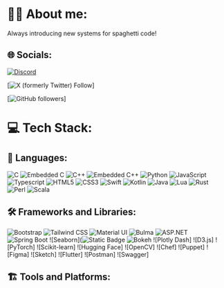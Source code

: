 # 🙋‍♂️ About me:
Always introducing new systems for spaghetti code!

## 🌐 Socials:
[![Discord](https://img.shields.io/badge/Discord-%237289DA.svg?logo=discord&logoColor=white)](http://www.discordapp.com/users/473622504586477589)

[![X (formerly Twitter) Follow](https://img.shields.io/twitter/follow/NotConner207)]

[![GitHub followers](https://img.shields.io/github/followers/ConnerAdamsMaine)]

# 💻 Tech Stack:
## 📜 Languages:
![C](https://img.shields.io/badge/C-blue?style=for-the-badge&logo=C)
![Embedded C](https://img.shields.io/badge/C-blue?style=for-the-badge&label=Embedded&labelColor=orange)
![C++](https://img.shields.io/badge/-C++-blue?style=for-the-badge&logo=cplusplus)
![Embedded C++](https://img.shields.io/badge/C%2B%2B-grey?style=for-the-badge&label=Embedded&labelColor=orange)
![Python](https://img.shields.io/badge/Python-green?style=for-the-badge&logo=Python)
![JavaScript](https://img.shields.io/badge/javascript-%23323330.svg?style=for-the-badge&logo=javascript&logoColor=%23F7DF1E)
![Typescript](https://img.shields.io/badge/TypeScript-007ACC?style=for-the-badge&logo=typescript&logoColor=white)
![HTML5](https://img.shields.io/badge/html5-%23E34F26.svg?style=for-the-badge&logo=html5&logoColor=white)
![CSS3](https://img.shields.io/badge/css3-%231572B6.svg?style=for-the-badge&logo=css3&logoColor=white)
![Swift](https://img.shields.io/badge/-Swift-F05138?style=for-the-badge&logo=swift&logoColor=white)
![Kotlin](https://img.shields.io/badge/Kotlin-7F52FF?style=for-the-badge&logo=Kotlin&logoColor=white)
![Java](https://img.shields.io/badge/Java-ED8B00?style=for-the-badge&logo=openjdk&logoColor=white)
![Lua](https://img.shields.io/badge/lua-%232C2D72.svg?style=for-the-badge&logo=lua&logoColor=white)
![Rust](https://img.shields.io/badge/Rust-grey?style=for-the-badge&logo=rust)
![Perl](https://img.shields.io/badge/Perl-%2339457E?style=for-the-badge&logo=perl)
![Scala](https://img.shields.io/badge/Scala-%23DC322F?style=for-the-badge&logo=scala)

## 🛠️ Frameworks and Libraries:
![Bootstrap](https://img.shields.io/badge/Bootstrap-%237952B3?style=for-the-badge&logo=Bootstrap)
![Tailwind CSS](https://img.shields.io/badge/Tailwind-css-%2306B6D4?style=for-the-badge&logo=Tailwind%20css)
![Material UI](https://img.shields.io/badge/Material-UI-blue?style=for-the-badge&logo=MUI)
![Bulma](https://img.shields.io/badge/Bulma-white?style=for-the-badge&logo=Bulma)
![ASP.NET](https://img.shields.io/badge/.NET-purple?label=ASP&style=for-the-badge&labelColor=purple)
![Spring Boot](https://img.shields.io/badge/Boot-white?logo=Spring%20boot&label=Spring&style=for-the-badge&labelColor=Green)
![Seaborn](![Static Badge](https://img.shields.io/badge/Born-white?logo=Python&logoColor=green&style=for-the-badge&label=Sea&labelColor=blue)
![Bokeh](https://img.shields.io/badge/Bokeh-red?logo=Python&style=for-the-badge&logoColor=green)
![Plotly Dash]
![D3.js]
![PyTorch]
![Scikit-learn]
![Hugging Face]
![OpenCV]
![Chef]
![Puppet]
![Figma]
![Sketch]
![Flutter]
![Postman]
![Swagger]

## 🏗️ Tools and Platforms:
